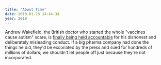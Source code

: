 ```yaml
---
title: "About Time"
date: 2010-01-28 14:44:34
year: 2010
---
```

Andrew Wakefield, the British doctor who started the whole "vaccines cause autism" scare, is <a href="http://blogs.nature.com/news/thegreatbeyond/2010/01/mmr_doctors_actions_branded_di.html">finally being held accountable</a> for his dishonest and deliberately misleading conduct. If a big pharma company had done the things he did, they'd be excoriated by the press and sued for hundreds of millions of dollars; we shouldn't let people off just because they're not incorporated.
